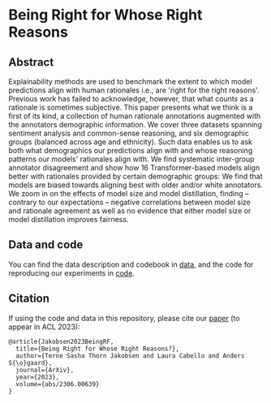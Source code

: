 # Being Right for Whose Right Reasons


## Abstract
Explainability methods are used to benchmark the extent to which model predictions align with human rationales
i.e., are 'right for the right reasons'. Previous work has failed to 
acknowledge, however, that what counts as a rationale is sometimes subjective. This paper presents what we think is a first of its kind, a collection of human rationale annotations augmented with the annotators demographic information. 
We cover three datasets 
spanning sentiment analysis and common-sense reasoning, and 
six demographic groups 
(balanced across age and ethnicity). 
Such data enables us to ask both what demographics our predictions align with and
whose reasoning patterns our models' rationales align with. We find systematic inter-group annotator disagreement 
and show how 16 Transformer-based models 
align better with rationales provided by certain demographic groups: 
We find that models are biased towards aligning best with older and/or white annotators. We zoom in on the effects of model size and model distillation, finding – contrary to our expectations – 
negative correlations between model size and rationale agreement as well as no evidence that either model size or model distillation improves fairness.



## Data and code

You can find the data description and codebook in [data](https://github.com/terne/Being_Right_for_Whose_Right_Reasons/tree/main/data), and the code for reproducing our experiments in [code](https://github.com/terne/Being_Right_for_Whose_Right_Reasons/tree/main/code).



## Citation
If using the code and data in this repository, please cite our
[paper](https://arxiv.org/abs/2306.00639) (to appear in ACL 2023): 
```
@article{Jakobsen2023BeingRF,
  title={Being Right for Whose Right Reasons?},
  author={Terne Sasha Thorn Jakobsen and Laura Cabello and Anders S{\o}gaard},
  journal={ArXiv},
  year={2023},
  volume={abs/2306.00639}
}
```


